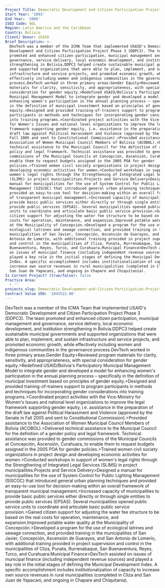 ```yaml
---
Project Title: Democratic Development and Citizen Participation Project Phase 3 (DDPC3)
Start Year: '2003'
End Year: '2006'
ISO3 Code: BOL
Region: Latin America and the Caribbean
Country: Bolivia
Client/ Donor: USAID
Brief Description: >-
  DevTech was a member of the ICMA Team that implemented USAID's Democratic
  Development and Citizen Participation Project Phase 3 (DDPC3). The team
  promoted and enhanced citizen participation, municipal management and
  governance, service delivery, local economic development, and institution
  strengthening in Bolivia.DDPC3 helped create sustainable municipal governments
  and supported organizations that were able to plan, implement, and sustain
  infrastructure and service projects, and promoted economic growth, while
  effectively including women and indigenous communities in the governance
  process.DevTech worked in three primary areas:Gender Equity>Reviewed program
  materials for clarity, sensitivity, and appropriateness, with special
  consideration for gender equity.>Redefined USAID/Bolivia's Participatory
  Municipal Management Model to integrate gender and developed a model for
  enhancing women's participation in the annual planning process – specifically
  in the definition of municipal investment based on principles of gender
  equity.>Designed and provided training-of-trainers support to program
  participants in methods and techniques for incorporating gender considerations
  into training programs.>Coordinated project activities with the Vice-Ministry
  for Women's Issues and national level organizations to improve the legal
  framework supporting gender equity, i.e. assistance in the preparation of the
  draft law against Political Harassment and Violence (approved by the Senate in
  Fall 2005 and sent to Constitutional Commission).>Provided assistance to the
  Association of Women Municipal Council Members of Bolivia (ACOBOL).>Delivered
  technical assistance to the Municipal Council for the definition of a gender
  policy and legal framework. Technical assistance was provided to gender
  commissions of the Municipal Councils at Concepción, Ascensión, Curahuara, to
  enable them to request budgets assigned in the 2005 POA for gender
  policies.>Trained women civil society organizations in project design and
  developing economic activities for women.>Conducted workshops in support of
  women's legal rights through the Strengthening of Integrated Legal Services
  (SLIMS) in project municipalities.Projects and Service Delivery>Designed a
  manual for municipalities for the use of System Control for Public Lighting
  Management (SISCOC) that introduced general urban planning techniques and
  provided an easy-to-use tool for decision-making within an overall framework
  of transparent municipal management.>Increased capacity of municipalities to
  provide basic public services either directly or through single entities to
  provide public services (EPSAS). Several municipalities opened public service
  units to coordinate and articulate basic public service provision.>Gained
  citizen support for adjusting the water fee structure to be based on the real
  costs for operation, maintenance, and expansion.Improved potable water quality
  at the Municipality of Concepción.>Developed a program for the use of
  ecological latrines and sewage connection, and provided training in the
  municipalities of San Javier, Concepción, Ascensión de Guarayos, and San
  Antonio de Lomerío, with additional training provided in project supervision
  and control in the municipalities of Cliza, Punata, Rurrenabaque, San
  Buenaventura, Reyes, Turco, and Curahuara.Municipal Finance>DevTech assisted
  on issues of municipal finance (including independent revenue sources) and
  played a key role in the initial stages of defining the Municipal Development
  Index. A specific accomplishment includes institutionalization of capacity to
  increase own source revenues in rural municipalities (completed in Cliza and
  San Juan de Yapacani, and ongoing in Chapare and Chiquitanía).
Is Current Project? (true/false): false
Practice Area:
  - ''
projects_slug: Democratic-Development-and-Citizen-Participation-Project-Phase-3-(DDPC3)
Contract Value USD: '1043522.00'
---
```

DevTech was a member of the ICMA Team that implemented USAID's Democratic Development and Citizen Participation Project Phase 3 (DDPC3). The team promoted and enhanced citizen participation, municipal management and governance, service delivery, local economic development, and institution strengthening in Bolivia.DDPC3 helped create sustainable municipal governments and supported organizations that were able to plan, implement, and sustain infrastructure and service projects, and promoted economic growth, while effectively including women and indigenous communities in the governance process.DevTech worked in three primary areas:Gender Equity>Reviewed program materials for clarity, sensitivity, and appropriateness, with special consideration for gender equity.>Redefined USAID/Bolivia's Participatory Municipal Management Model to integrate gender and developed a model for enhancing women's participation in the annual planning process – specifically in the definition of municipal investment based on principles of gender equity.>Designed and provided training-of-trainers support to program participants in methods and techniques for incorporating gender considerations into training programs.>Coordinated project activities with the Vice-Ministry for Women's Issues and national level organizations to improve the legal framework supporting gender equity, i.e. assistance in the preparation of the draft law against Political Harassment and Violence (approved by the Senate in Fall 2005 and sent to Constitutional Commission).>Provided assistance to the Association of Women Municipal Council Members of Bolivia (ACOBOL).>Delivered technical assistance to the Municipal Council for the definition of a gender policy and legal framework. Technical assistance was provided to gender commissions of the Municipal Councils at Concepción, Ascensión, Curahuara, to enable them to request budgets assigned in the 2005 POA for gender policies.>Trained women civil society organizations in project design and developing economic activities for women.>Conducted workshops in support of women's legal rights through the Strengthening of Integrated Legal Services (SLIMS) in project municipalities.Projects and Service Delivery>Designed a manual for municipalities for the use of System Control for Public Lighting Management (SISCOC) that introduced general urban planning techniques and provided an easy-to-use tool for decision-making within an overall framework of transparent municipal management.>Increased capacity of municipalities to provide basic public services either directly or through single entities to provide public services (EPSAS). Several municipalities opened public service units to coordinate and articulate basic public service provision.>Gained citizen support for adjusting the water fee structure to be based on the real costs for operation, maintenance, and expansion.Improved potable water quality at the Municipality of Concepción.>Developed a program for the use of ecological latrines and sewage connection, and provided training in the municipalities of San Javier, Concepción, Ascensión de Guarayos, and San Antonio de Lomerío, with additional training provided in project supervision and control in the municipalities of Cliza, Punata, Rurrenabaque, San Buenaventura, Reyes, Turco, and Curahuara.Municipal Finance>DevTech assisted on issues of municipal finance (including independent revenue sources) and played a key role in the initial stages of defining the Municipal Development Index. A specific accomplishment includes institutionalization of capacity to increase own source revenues in rural municipalities (completed in Cliza and San Juan de Yapacani, and ongoing in Chapare and Chiquitanía).